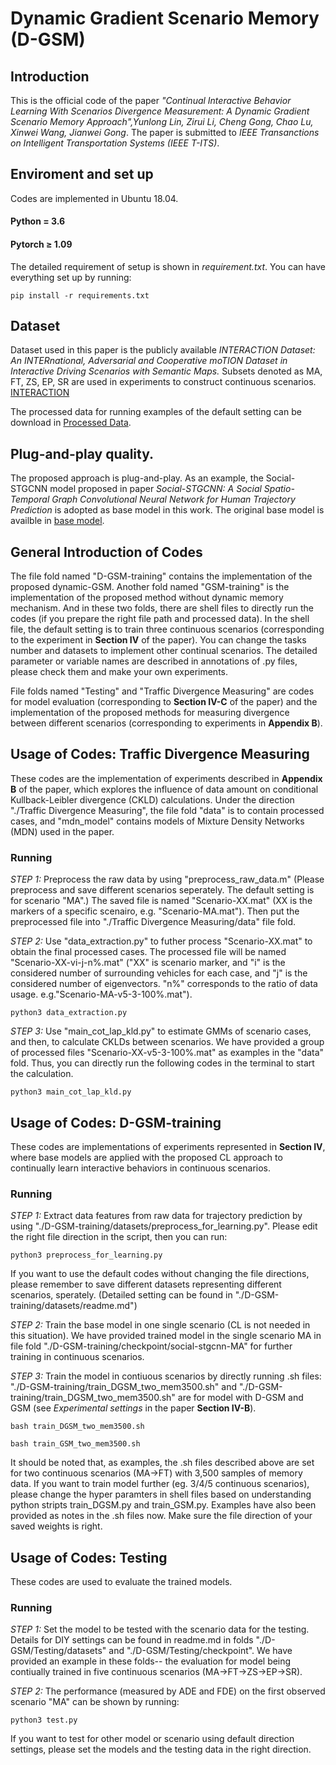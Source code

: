 # Dynamic Gradient Scenario Memory (D-GSM)
## Introduction
This is the official code of the paper *"Continual Interactive Behavior Learning With Scenarios Divergence Measurement: A Dynamic Gradient Scenario Memory Approach",Yunlong Lin, Zirui Li, Cheng Gong, Chao Lu, Xinwei Wang, Jianwei Gong*. The paper is submitted to *IEEE Transanctions on Intelligent Transportation Systems (IEEE T-ITS)*.

## Enviroment and set up
Codes are implemented in Ubuntu 18.04. 

#### Python = 3.6
#### Pytorch $\geq$ 1.09

The detailed requirement of setup is shown in *requirement.txt*.
You can have everything set up by running:
```
pip install -r requirements.txt
```

## Dataset
Dataset used in this paper is the publicly available *INTERACTION Dataset: An INTERnational, Adversarial and Cooperative moTION Dataset in Interactive Driving Scenarios with Semantic Maps.* Subsets denoted as MA, FT, ZS, EP, SR are used in experiments to construct continuous scenarios. [INTERACTION](https://interaction-dataset.com/)

The processed data for running examples of the default setting can be download in [Processed Data](https://drive.google.com/file/d/1KVu8kqf9rOQshXAmJV3EGyW5ivyGoYG4/view?usp=share_link).

## Plug-and-play quality.
The proposed approach is plug-and-play. As an example, the Social-STGCNN model proposed in paper *Social-STGCNN: A Social Spatio-Temporal Graph Convolutional Neural Network for Human Trajectory Prediction* is adopted as base model in this work. The original base model is availble in [base model](https://github.com/abduallahmohamed/Social-STGCNN).

## General Introduction of Codes
The file fold named "D-GSM-training" contains the implementation of the proposed dynamic-GSM. Another fold named "GSM-training" is the implementation of the proposed method without dynamic memory mechanism. And in these two folds, there are shell files to directly run the codes (if you prepare the right file path and processed data). In the shell file, the default setting is to train three continuous scenarios (corresponding to the experiment in **Section IV** of the paper). You can change the tasks number and datasets to implement other continual scenarios. The detailed parameter or variable names are described in annotations of .py files, please check them and make your own experiments. 

File folds named "Testing" and "Traffic Divergence Measuring" are codes for model evaluation (corresponding to **Section IV-C** of the paper) and the implementation of the proposed methods for measuring divergence between different scenarios (corresponding to experiments in **Appendix B**).

## Usage of Codes: Traffic Divergence Measuring
These codes are the implementation of experiments described in **Appendix B** of the paper, which explores the influence of data amount on conditional Kullback-Leibler divergence (CKLD) calculations. Under the direction "./Traffic Divergence Measuring", the file fold "data" is to contain processed cases, and "mdn_model" contains models of Mixture Density Networks (MDN) used in the paper.
### Running
*STEP 1:* Preprocess the raw data by using "preprocess_raw_data.m" (Please preprocess and save different scenarios seperately. The default setting is for scenario "MA".) The saved file is named "Scenario-XX.mat" (XX is the markers of a specific scenairo, e.g. "Scenario-MA.mat"). Then put the preprocessed file into "./Traffic Divergence Measuring/data" file fold. 

*STEP 2:* Use "data_extraction.py" to futher process "Scenario-XX.mat" to obtain the final processed cases. The processed file will be named "Scenario-XX-vi-j-n%.mat" ("XX" is scenario marker, and "i" is the considered number of surrounding vehicles for each case, and "j" is the considered number of eigenvectors. "n%" corresponds to the ratio of data usage. e.g."Scenario-MA-v5-3-100%.mat").
```
python3 data_extraction.py
```

*STEP 3:* Use "main_cot_lap_kld.py" to estimate GMMs of scenario cases, and then, to calculate CKLDs between scenarios. We have provided a group of processed files "Scenario-XX-v5-3-100%.mat" as examples in the "data" fold. Thus, you can directly run the following codes in the terminal to start the calculation.
```
python3 main_cot_lap_kld.py
```

## Usage of Codes: D-GSM-training
These codes are implementations of experiments represented in **Section IV**, where base models are applied with the proposed CL approach to continually learn interactive behaviors in continuous scenarios.

### Running
*STEP 1:* Extract data features from raw data for trajectory prediction by using "./D-GSM-training/datasets/preprocess_for_learning.py". Please edit the right file direction in the script, then you can run:
```
python3 preprocess_for_learning.py
```
If you want to use the default codes without changing the file directions, please remember to save different datasets representing different scenarios, sperately. (Detailed setting can be found in "./D-GSM-training/datasets/readme.md")

*STEP 2:* Train the base model in one single scenario (CL is not needed in this situation). We have provided trained model in the single scenario MA in file fold "./D-GSM-training/checkpoint/social-stgcnn-MA" for further training in continuous scenarios.

*STEP 3:* Train the model in contiuous scenarios by directly running .sh files: "./D-GSM-training/train_DGSM_two_mem3500.sh" and "./D-GSM-training/train_DGSM_two_mem3500.sh" are for model with D-GSM and GSM (see *Experimental settings* in the paper **Section IV-B**).

```
bash train_DGSM_two_mem3500.sh
```

```
bash train_GSM_two_mem3500.sh
```
It should be noted that, as examples, the .sh files described above are set for two continuous scenarios (MA->FT) with 3,500 samples of memory data. If you want to train model further (eg. 3/4/5 continuous scenarios), please change the hyper paramters in shell files based on understanding python stripts train_DGSM.py and train_GSM.py. Examples have also been provided as notes in the .sh files now. Make sure the file direction of your saved weights is right.


## Usage of Codes: Testing
These codes are used to evaluate the trained models.

### Running
*STEP 1:* Set the model to be tested with the scenario data for the testing. Details for DIY settings can be found in readme.md in folds "./D-GSM/Testing/datasets" and "./D-GSM/Testing/checkpoint". We have provided an example in these folds-- the evaluation for model being contiually trained in five continuous scenarios (MA->FT->ZS->EP->SR). 

*STEP 2:* The performance (measured by ADE and FDE) on the first observed scenario "MA" can be shown by running:

```
python3 test.py
```
If you want to test for other model or scenario using default direction settings, please set the models and the testing data in the right direction.
